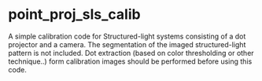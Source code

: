 # point_proj_sls_calib
A simple calibration code for Structured-light systems consisting of a dot projector and a camera. The segmentation of the imaged structured-light pattern is not included. Dot extraction (based on color thresholding or other technique..) form calibration images should be performed before using this code.
